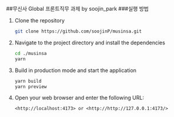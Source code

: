 ##무신사 Global 프론트직무 과제 by soojin_park ###실행 방법

1. Clone the repository

    ```bash
    git clone https://github.com/soojinP/musinsa.git
    ```

2. Navigate to the project directory and install the dependencies

    ```bash
    cd ./musinsa
    yarn
    ```

3. Build in production mode and start the application

    ```bash
    yarn build
    yarn preview
    ```

4. Open your web browser and enter the following URL:

    ```
    <http://localhost:4173> or <http://http://127.0.0.1:4173/>
    ```
